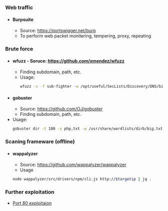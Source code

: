 ### Web traffic
- #### Burpsuite
  - Source: https://portswigger.net/burp
  - To perform web packet monitering, tempering, proxy, repeating

### Brute force
- #### wfuzz  - Soruce: https://github.com/xmendez/wfuzz
  - Finding subdomain, path, etc.
  - Usage:
    ```bash    
    wfuzz -c -f sub-fighter -w /opt/useful/SecLists/Discovery/DNS/bitquark-subdomains-top100000.txt -u 'http://thetoppers.htb' -H "Host: FUZZ.thetoppers.htb" --hw 1036 # hw for negative for payload in size
    ```
 - #### gobuster
   - Source: https://github.com/OJ/gobuster
   - Finding subdomain, path, etc.
  - Usage:
    ```bash
    gobuster dir -t 100 -x php,txt -w /usr/share/wordlists/dirb/big.txt -u http://10.10.10.10:8080/"
    ```
### Scaning frameware (offline)
 - #### wappalyzer
   - Source: https://github.com/wappalyzer/wappalyzer
   - Usage
    ```bash
    node wappalyzer/src/drivers/npm/cli.js http://$targetip | jq .
    ```

### Further exploitation
  - [Port 80 exploitaion](../port/80-tcp-http.md) 